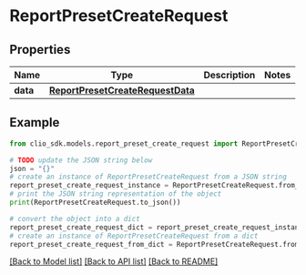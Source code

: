 # ReportPresetCreateRequest


## Properties

Name | Type | Description | Notes
------------ | ------------- | ------------- | -------------
**data** | [**ReportPresetCreateRequestData**](ReportPresetCreateRequestData.md) |  | 

## Example

```python
from clio_sdk.models.report_preset_create_request import ReportPresetCreateRequest

# TODO update the JSON string below
json = "{}"
# create an instance of ReportPresetCreateRequest from a JSON string
report_preset_create_request_instance = ReportPresetCreateRequest.from_json(json)
# print the JSON string representation of the object
print(ReportPresetCreateRequest.to_json())

# convert the object into a dict
report_preset_create_request_dict = report_preset_create_request_instance.to_dict()
# create an instance of ReportPresetCreateRequest from a dict
report_preset_create_request_from_dict = ReportPresetCreateRequest.from_dict(report_preset_create_request_dict)
```
[[Back to Model list]](../README.md#documentation-for-models) [[Back to API list]](../README.md#documentation-for-api-endpoints) [[Back to README]](../README.md)


